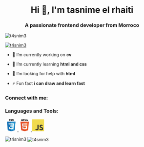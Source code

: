 <h1 align="center">Hi 👋, I'm tasnime el rhaiti</h1>
<h3 align="center">A passionate frontend developer from Morroco</h3>

<p align="left"> <img src="https://cdn.britannica.com/36/234736-050-4AC5B6D5/Scottish-fold-cat.jpg" alt="t4snim3" /> </p>

<p align="left"> <a href="https://github.com/ryo-ma/github-profile-trophy"><img src="https://github-profile-trophy.vercel.app/?username=t4snim3" alt="t4snim3" /></a> </p>

- 🔭 I’m currently working on **cv**

- 🌱 I’m currently learning **html and css**

- 🤝 I’m looking for help with **html**

- ⚡ Fun fact **i can draw and learn fast**

<h3 align="left">Connect with me:</h3>
<p align="left">
</p>

<h3 align="left">Languages and Tools:</h3>
<p align="left"> <a href="https://www.w3schools.com/css/" target="_blank" rel="noreferrer"> <img src="https://raw.githubusercontent.com/devicons/devicon/master/icons/css3/css3-original-wordmark.svg" alt="css3" width="40" height="40"/> </a> <a href="https://www.w3.org/html/" target="_blank" rel="noreferrer"> <img src="https://raw.githubusercontent.com/devicons/devicon/master/icons/html5/html5-original-wordmark.svg" alt="html5" width="40" height="40"/> </a> <a href="https://developer.mozilla.org/en-US/docs/Web/JavaScript" target="_blank" rel="noreferrer"> <img src="https://raw.githubusercontent.com/devicons/devicon/master/icons/javascript/javascript-original.svg" alt="javascript" width="40" height="40"/> </a> </p>

<p><img align="left" src="https://github-readme-stats.vercel.app/api/top-langs?username=t4snim3&show_icons=true&locale=en&layout=compact" alt="t4snim3" /></p>

<p>&nbsp;<img align="center" src="https://github-readme-stats.vercel.app/api?username=t4snim3&show_icons=true&locale=en" alt="t4snim3" /></p>
